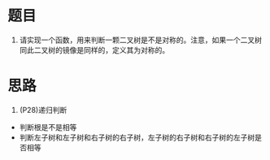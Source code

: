 # 题目
1. 请实现一个函数，用来判断一颗二叉树是不是对称的。注意，如果一个二叉树同此二叉树的镜像是同样的，定义其为对称的。
# 思路
1. (P28)递归判断
- 判断根是不是相等
- 判断左子树和左子树和右子树的右子树，左子树的右子树和右子树的左子树是否相等